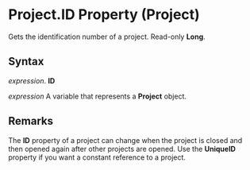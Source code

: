 
# Project.ID Property (Project)

Gets the identification number of a project. Read-only  **Long**.


## Syntax

 _expression_. **ID**

 _expression_ A variable that represents a **Project** object.


## Remarks

The  **ID** property of a project can change when the project is closed and then opened again after other projects are opened. Use the **UniqueID** property if you want a constant reference to a project.

